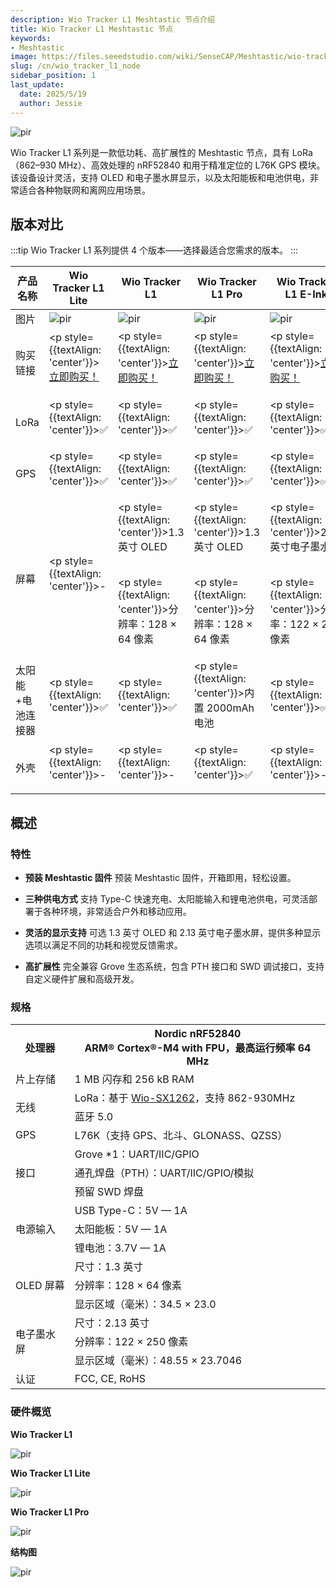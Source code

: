 ```yaml
---
description: Wio Tracker L1 Meshtastic 节点介绍
title: Wio Tracker L1 Meshtastic 节点
keywords:
- Meshtastic
image: https://files.seeedstudio.com/wiki/SenseCAP/Meshtastic/wio-tracker-L1.webp
slug: /cn/wio_tracker_l1_node
sidebar_position: 1
last_update:
  date: 2025/5/19
  author: Jessie
---
```




<p style={{textAlign: 'center'}}><img src="https://files.seeedstudio.com/wiki/SenseCAP/Meshtastic/wio-tracker-l1.jpg" alt="pir" width={600} height="auto" /></p>


Wio Tracker L1 系列是一款低功耗、高扩展性的 Meshtastic 节点，具有 LoRa（862–930 MHz）、高效处理的 nRF52840 和用于精准定位的 L76K GPS 模块。该设备设计灵活，支持 OLED 和电子墨水屏显示，以及太阳能板和电池供电，非常适合各种物联网和离网应用场景。


## 版本对比
 
:::tip
Wio Tracker L1 系列提供 4 个版本——选择最适合您需求的版本。
:::

|产品名称|Wio Tracker L1 Lite|Wio Tracker L1|Wio Tracker L1 Pro|Wio Tracker L1 E-Ink|
|------------------|------------------|--------------------------|-----------------------|-----------------------|
|图片|<img src="https://media-cdn.seeedstudio.com/media/catalog/product/cache/bb49d3ec4ee05b6f018e93f896b8a25d/1/-/1-114993653-wio-tracker-l1-lite.jpg" alt="pir" width={300} height="auto" />|<img src="https://media-cdn.seeedstudio.com/media/catalog/product/cache/bb49d3ec4ee05b6f018e93f896b8a25d/1/-/1-114993648-wio-tracker-l1.jpg" alt="pir" width={300} height="auto" />|<img src="https://media-cdn.seeedstudio.com/media/catalog/product/cache/bb49d3ec4ee05b6f018e93f896b8a25d/1/-/1-114993649-wio-tracker-l1-pro.jpg" alt="pir" width={300} height="auto" />|<img src="https://files.seeedstudio.com/wiki/SenseCAP/Meshtastic/L1-e-ink.png" alt="pir" width={300} height="auto" />|
|购买链接|<p style={{textAlign: 'center'}}>[立即购买！](https://www.seeedstudio.com/Wio-Tracker-L1-Lite-p-6455.html)</p>|<p style={{textAlign: 'center'}}>[立即购买！](https://www.seeedstudio.com/Wio-Tracker-L1-p-6453.html)</p>|<p style={{textAlign: 'center'}}>[立即购买！](https://www.seeedstudio.com/Wio-Tracker-L1-Pro-p-6454.html)</p>|<p style={{textAlign: 'center'}}>[立即购买！](https://www.seeedstudio.com/Wio-Tracker-L1-E-ink-p-6456.html)</p>|
|LoRa|<p style={{textAlign: 'center'}}>✅</p>|<p style={{textAlign: 'center'}}>✅</p>|<p style={{textAlign: 'center'}}>✅</p>|<p style={{textAlign: 'center'}}>✅</p>|
|GPS|<p style={{textAlign: 'center'}}>✅</p>|<p style={{textAlign: 'center'}}>✅</p>|<p style={{textAlign: 'center'}}>✅</p>|<p style={{textAlign: 'center'}}>✅</p>|
|屏幕|<p style={{textAlign: 'center'}}>-</p>|<p style={{textAlign: 'center'}}>1.3 英寸 OLED</p><br/><p style={{textAlign: 'center'}}>分辨率：128 × 64 像素</p>|<p style={{textAlign: 'center'}}>1.3 英寸 OLED</p><br/><p style={{textAlign: 'center'}}>分辨率：128 × 64 像素</p>|<p style={{textAlign: 'center'}}>2.13 英寸电子墨水屏</p><br/><p style={{textAlign: 'center'}}>分辨率：122 × 250 像素</p>|
|太阳能+电池连接器|<p style={{textAlign: 'center'}}>✅</p>|<p style={{textAlign: 'center'}}>✅</p>|<p style={{textAlign: 'center'}}>内置 2000mAh 电池</p>|<p style={{textAlign: 'center'}}>✅</p>|
|外壳|<p style={{textAlign: 'center'}}>-</p>|<p style={{textAlign: 'center'}}>-</p>|<p style={{textAlign: 'center'}}>✅</p>|<p style={{textAlign: 'center'}}>-</p>|

## 概述

### 特性

* **预装 Meshtastic 固件**
预装 Meshtastic 固件，开箱即用，轻松设置。

* **三种供电方式**
支持 Type-C 快速充电、太阳能输入和锂电池供电，可灵活部署于各种环境，非常适合户外和移动应用。

* **灵活的显示支持**
可选 1.3 英寸 OLED 和 2.13 英寸电子墨水屏，提供多种显示选项以满足不同的功耗和视觉反馈需求。

* **高扩展性**
完全兼容 Grove 生态系统，包含 PTH 接口和 SWD 调试接口，支持自定义硬件扩展和高级开发。



### 规格

<table>
  <tr>
    <th colspan="1">处理器</th>
    <th colspan="1">
      Nordic nRF52840<br />ARM® Cortex®-M4 with FPU，最高运行频率 64 MHz
    </th>
  </tr>
  <tr>
    <td colspan="1">片上存储</td>
    <td colspan="1">1 MB 闪存和 256 kB RAM</td>
  </tr>
  <tr>
    <td colspan="1" rowspan="2">无线</td>
    <td colspan="1">
      LoRa：基于 <a href="https://www.seeedstudio.com/Wio-SX1262-Wireless-Module-p-5981.html">Wio-SX1262</a>，支持 862-930MHz
    </td>
  </tr>
  <tr>
    <td colspan="1">蓝牙 5.0</td>
  </tr>
  <tr>
    <td colspan="1">GPS</td>
    <td colspan="1">L76K（支持 GPS、北斗、GLONASS、QZSS）</td>
  </tr>
  <tr>
    <td colspan="1" rowspan="3">接口</td>
    <td colspan="1">Grove *1：UART/IIC/GPIO</td>
  </tr>
  <tr>
    <td colspan="1">通孔焊盘（PTH）：UART/IIC/GPIO/模拟</td>
  </tr>
  <tr>
    <td colspan="1">预留 SWD 焊盘</td>
  </tr>
  <tr>
    <td colspan="1" rowspan="3">电源输入</td>
    <td colspan="1">USB Type-C：5V — 1A</td>
  </tr>
  <tr>
    <td colspan="1">太阳能板：5V — 1A</td>
  </tr>
  <tr>
    <td colspan="1">锂电池：3.7V — 1A</td>
  </tr>
  <tr>
    <td colspan="1" rowspan="3">OLED 屏幕</td>
    <td colspan="1">尺寸：1.3 英寸</td>
  </tr>
  <tr>
    <td colspan="1">分辨率：128 × 64 像素</td>
  </tr>
  <tr>
    <td colspan="1">显示区域（毫米）：34.5 × 23.0</td>
  </tr>
  <tr>
    <td colspan="1" rowspan="3">电子墨水屏</td>
    <td colspan="1">尺寸：2.13 英寸</td>
  </tr>
  <tr>
    <td colspan="1">分辨率：122 × 250 像素</td>
  </tr>
  <tr>
    <td colspan="1">显示区域（毫米）：48.55 × 23.7046</td>
  </tr>
  <tr>
    <td colspan="1">认证</td>
    <td colspan="1">FCC, CE, RoHS</td>
  </tr>
</table>


### 硬件概览


**Wio Tracker L1**
<p style={{textAlign: 'center'}}><img src="https://files.seeedstudio.com/wiki/SenseCAP/Meshtastic/wio_tracker-l1.png" alt="pir" width={800} height="auto" /></p>


**Wio Tracker L1 Lite**
<p style={{textAlign: 'center'}}><img src="https://files.seeedstudio.com/wiki/SenseCAP/Meshtastic/wio_tracker_l1_lite.png" alt="pir" width={800} height="auto" /></p>


**Wio Tracker L1 Pro**
<p style={{textAlign: 'center'}}><img src="https://files.seeedstudio.com/wiki/SenseCAP/Meshtastic/wio_tracker_l1-pro.png" alt="pir" width={800} height="auto" /></p>



**结构图**


<p style={{textAlign: 'center'}}><img src="https://files.seeedstudio.com/wiki/SenseCAP/Meshtastic/l1-diagram.png" alt="pir" width={800} height="auto" /></p>